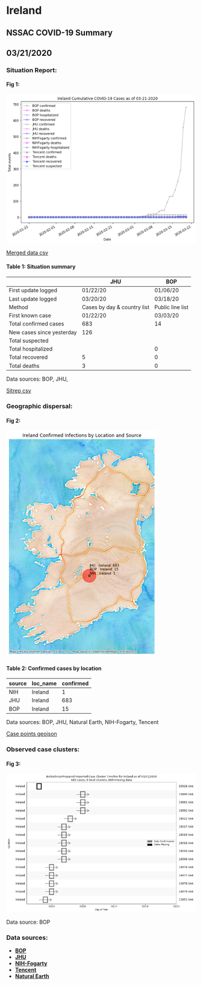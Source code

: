 # Ireland
## NSSAC COVID-19 Summary
## 03/21/2020



### Situation Report:
#### Fig 1:
![Ireland cases](../merged_histories/Ireland_merged_histories.png)

[Merged data csv](https://github.com/SchlittDataSci/SchlittDataSci.github.io/blob/master/data/tables/Ireland_merged_daily.csv)

#### Table 1: Situation summary


|                           | JHU                         | BOP              |
|---------------------------|-----------------------------|------------------|
| First update logged       | 01/22/20                    | 01/06/20         |
| Last update logged        | 03/20/20                    | 03/18/20         |
| Method                    | Cases by day & country list | Public line list |
| First known case          | 01/22/20                    | 03/03/20         |
| Total confirmed cases     | 683                         | 14               |
| New cases since yesterday | 126                         |                  |
| Total suspected           |                             |                  |
| Total hospitalized        |                             | 0                |
| Total recovered           | 5                           | 0                |
| Total deaths              | 3                           | 0                |

Data sources: BOP, JHU, 


[Sitrep csv](https://github.com/SchlittDataSci/SchlittDataSci.github.io/blob/master/data/tables/Ireland_sitrep.csv)

### Geographic dispersal:
#### Fig 2:
![Ireland mapped](../case_locs/Ireland_case_locs.png)

#### Table 2: Confirmed cases by location


| source   | loc_name   |   confirmed |
|----------|------------|-------------|
| NIH      | Ireland    |           1 |
| JHU      | Ireland    |         683 |
| BOP      | Ireland    |          15 |

Data sources: BOP, JHU, Natural Earth, NIH-Fogarty, Tencent


[Case points geojson](https://github.com/SchlittDataSci/SchlittDataSci.github.io/blob/master/data/shapes/Ireland_case_locs.geojson)

### Observed case clusters:
#### Fig 3:
![Ireland cases](../cluster_analysis/Ireland_imported_cases_BOP.png)



Data source: BOP


### Data sources:
* **[BOP](https://github.com/beoutbreakprepared/nCoV2019)**
* **[JHU](https://github.com/CSSEGISandData/COVID-19)** 
* **[NIH-Fogarty](https://docs.google.com/spreadsheets/d/1jS24DjSPVWa4iuxuD4OAXrE3QeI8c9BC1hSlqr-NMiU/edit#gid=1187587451)** 
* **[Tencent](https://news.qq.com/zt2020/page/feiyan.htm)**
* **[Natural Earth](https://www.naturalearthdata.com/forums/forum/natural-earth-map-data/cultural-vectors/admin-1-states-provinces-and-their-boundaries/)**

<!-- Global site tag (gtag.js) - Google Analytics -->
<script async src="https://www.googletagmanager.com/gtag/js?id=UA-158816269-1"></script>
<script>
  window.dataLayer = window.dataLayer || [];
  function gtag(){dataLayer.push(arguments);}
  gtag('js', new Date());

  gtag('config', 'UA-158816269-1');
</script>